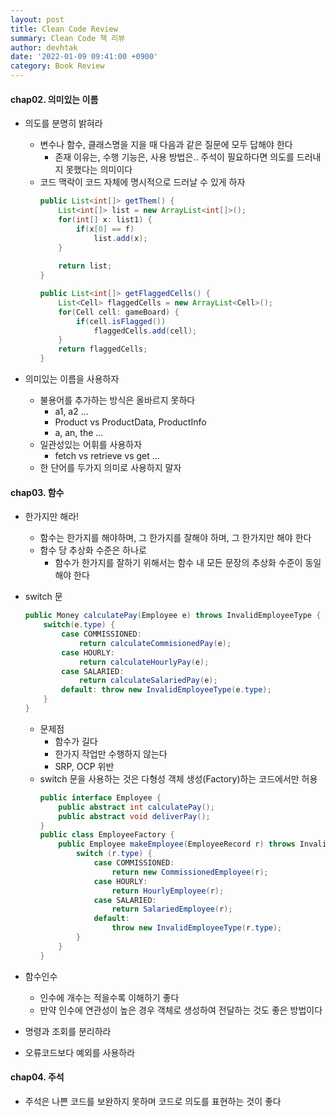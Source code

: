 ```yaml
---
layout: post
title: Clean Code Review
summary: Clean Code 책 리뷰
author: devhtak
date: '2022-01-09 09:41:00 +0900'
category: Book Review
---
```


#### chap02. 의미있는 이름

- 의도를 분명히 밝혀라
  - 변수나 함수, 클래스명을 지을 때 다음과 같은 질문에 모두 답해야 한다
    - 존재 이유는, 수행 기능은, 사용 방법은.. 주석이 필요하다면 의도를 드러내지 못했다는 의미이다
  - 코드 맥락이 코드 자체에 명시적으로 드러날 수 있게 하자
    ```java
    public List<int[]> getThem() {
        List<int[]> list = new ArrayList<int[]>();
        for(int[] x: list1) {
            if(x[0] == f) 
                list.add(x);
        }
        
        return list;
    }
    ```
    ```java
    public List<int[]> getFlaggedCells() {
        List<Cell> flaggedCells = new ArrayList<Cell>();
        for(Cell cell: gameBoard) {
            if(cell.isFlagged())
                flaggedCells.add(cell);
        }
        return flaggedCells;
    }
    ```
    
- 의미있는 이름을 사용하자
  - 불용어를 추가하는 방식은 올바르지 못하다
    - a1, a2 ...
    - Product vs ProductData, ProductInfo
    - a, an, the ...
  - 일관성있는 어휘를 사용하자
    - fetch vs retrieve vs get ...
  - 한 단어를 두가지 의미로 사용하지 말자

#### chap03. 함수

- 한가지만 해라!
  - 함수는 한가지를 해야하며, 그 한가지를 잘해야 하며, 그 한가지만 해야 한다
  - 함수 당 추상화 수준은 하나로
    - 함수가 한가지를 잘하기 위해서는 함수 내 모든 문장의 추상화 수준이 동일해야 한다

- switch 문
  ```java
  public Money calculatePay(Employee e) throws InvalidEmployeeType { 
      switch(e.type) { 
          case COMMISSIONED: 
              return calculateCommisionedPay(e); 
          case HOURLY: 
              return calculateHourlyPay(e); 
          case SALARIED: 
              return calculateSalariedPay(e); 
          default: throw new InvalidEmployeeType(e.type); 
      } 
  }
  ```
  - 문제점
    - 함수가 길다
    - 한가지 작업만 수행하지 않는다
    - SRP, OCP 위반
  - switch 문을 사용하는 것은 다형성 객체 생성(Factory)하는 코드에서만 허용
    ```java
    public interface Employee { 
        public abstract int calculatePay(); 
        public abstract void deliverPay();
    }
    public class EmployeeFactory { 
        public Employee makeEmployee(EmployeeRecord r) throws InvalidEmployeeType { 
            switch (r.type) { 
                case COMMISSIONED: 
                    return new CommissionedEmployee(r); 
                case HOURLY: 
                    return HourlyEmployee(r); 
                case SALARIED: 
                    return SalariedEmployee(r); 
                default: 
                    throw new InvalidEmployeeType(r.type);
            }
        }
    }
    ```

- 함수인수
  - 인수에 개수는 적을수록 이해하기 좋다
  - 만약 인수에 연관성이 높은 경우 객체로 생성하여 전달하는 것도 좋은 방법이다

- 명령과 조회를 분리하라

- 오류코드보다 예외를 사용하라

#### chap04. 주석

- 주석은 나쁜 코드를 보완하지 못하며 코드로 의도를 표현하는 것이 좋다

